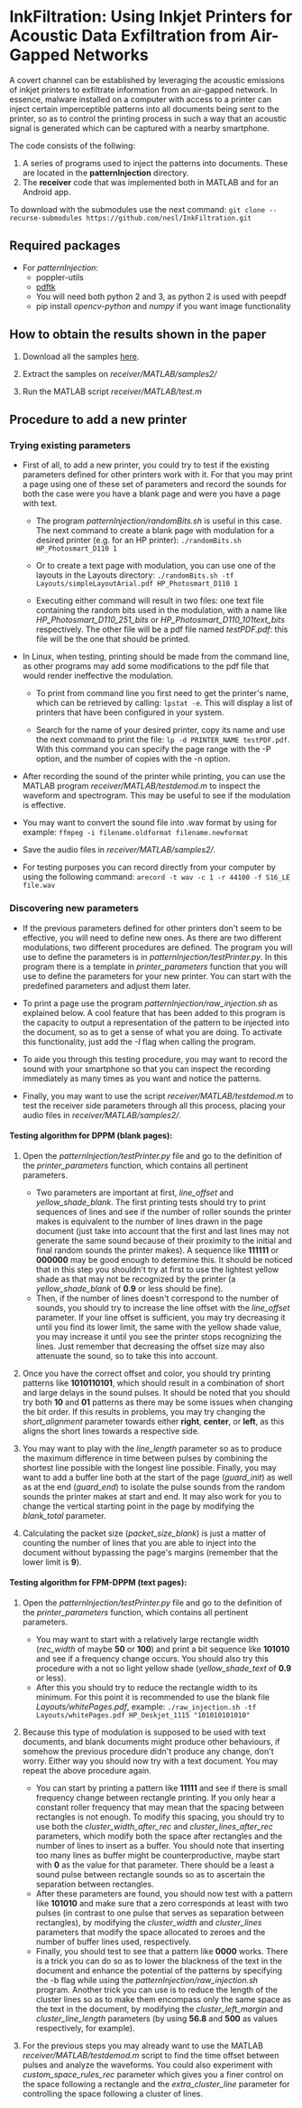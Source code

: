 # InkFiltration: Using Inkjet Printers for Acoustic Data Exfiltration from Air-Gapped Networks

A covert channel can be established by leveraging the acoustic emissions of inkjet printers to exfiltrate information from an air-gapped network. In essence, malware installed on a computer with access to a printer can inject certain imperceptible patterns into all documents being sent to the printer, so as to control the printing process in such a way that an acoustic signal is generated which can be captured with a nearby smartphone.

The code consists of the follwing:

1. A series of programs used to inject the patterns into documents. These are located in the **patternInjection** directory.
1. The **receiver** code that was implemented both in MATLAB and for an Android app.

To download with the submodules use the next command: `git clone --recurse-submodules https://github.com/nesl/InkFiltration.git`

## Required packages

- For *patternInjection*:
  - poppler-utils
  - [pdftk](https://wilransz.com/pdftk-on-ubuntu-18-04/)
  - You will need both python 2 and 3, as python 2 is used with peepdf
  - pip install *opencv-python* and *numpy* if you want image functionality

## How to obtain the results shown in the paper

1. Download all the samples [here](https://drive.google.com/file/d/1i4jgTm4fGE4vT6IUTMaa1_sHq3aUKbgj/view?usp=sharing). 

2. Extract the samples on *receiver/MATLAB/samples2/*

3. Run the MATLAB script *receiver/MATLAB/test.m*
  
## Procedure to add a new printer

### Trying existing parameters

- First of all, to add a new printer, you could try to test if the existing parameters defined for other printers work with it. For that you may print a page using one of these set of parameters and record the sounds for both the case were you have a blank page and were you have a page with text.

  - The program *patternInjection/randomBits.sh* is useful in this case. The next command to create a blank page with modulation for a desired printer (e.g. for an HP printer): `./randomBits.sh HP_Photosmart_D110 1`

  - Or to create a text page with modulation, you can use one of the layouts in the Layouts directory: `./randomBits.sh -tf Layouts/simpleLayoutArial.pdf HP_Photosmart_D110 1`

  - Executing either command will result in two files: one text file containing the random bits used in the modulation, with a name like *HP_Photosmart_D110_251_bits* or *HP_Photosmart_D110_101text_bits* respectively. The other file will be a pdf file named *testPDF.pdf*: this file will be the one that should be printed.

- In Linux, when testing, printing should be made from the command line, as other programs may add some modifications to the pdf file that would render ineffective the modulation.

  - To print from command line you first need to get the printer's name, which can be retrieved by calling: `lpstat -e`. This will display a list of printers that have been configured in your system.

  - Search for the name of your desired printer, copy its name and use the next command to print the file: `lp -d PRINTER_NAME testPDF.pdf`. With this command you can specify the page range with the -P option, and the number of copies with the -n option.

- After recording the sound of the printer while printing, you can use the MATLAB program *receiver/MATLAB/testdemod.m* to inspect the waveform and spectrogram. This may be useful to see if the modulation is effective.

- You may want to convert the sound file into .wav format by using for example: `ffmpeg -i filename.oldformat filename.newformat`

- Save the audio files in *receiver/MATLAB/samples2/*.

- For testing purposes you can record directly from your computer by using the following command: `arecord -t wav -c 1 -r 44100 -f S16_LE file.wav`

### Discovering new parameters

- If the previous parameters defined for other printers don't seem to be effective, you will need to define new ones. As there are two different modulations, two different procedures are defined. The program you will use to define the parameters is in *patternInjection/testPrinter.py*. In this program there is a template in *printer_parameters* function that you will use to define the parameters for your new printer. You can start with the predefined parameters and adjust them later. 

- To print a page use the program *patternInjection/raw_injection.sh* as explained below. A cool feature that has been added to this program is the capacity to output a representation of the pattern to be injected into the document, so as to get a sense of what you are doing. To activate this functionality, just add the *-I* flag when calling the program.

- To aide you through this testing procedure, you may want to record the sound with your smartphone so that you can inspect the recording immediately as many times as you want and notice the patterns. 

- Finally, you may want to use the script *receiver/MATLAB/testdemod.m* to test the receiver side parameters through all this process, placing your audio files in *receiver/MATLAB/samples2/*.

#### Testing algorithm for DPPM (blank pages):

1. Open the *patternInjection/testPrinter.py* file and go to the definition of the *printer_parameters* function, which contains all pertinent parameters. 
   - Two parameters are important at first, *line_offset* and *yellow_shade_blank*. The first printing tests should try to print sequences of lines and see if the number of roller sounds the printer makes is equivalent to the number of lines drawn in the page document (just take into account that the first and last lines may not generate the same sound because of their proximity to the initial and final random sounds the printer makes). A sequence like **111111** or **000000** may be good enough to determine this. It should be noticed that in this step you shouldn't try at first to use the lightest yellow shade as that may not be recognized by the printer (a *yellow_shade_blank* of **0.9** or less should be fine). 
   - Then, if the number of lines doesn't correspond to the number of sounds, you should try to increase the line offset with the *line_offset* parameter. If your line offset is sufficient, you may try decreasing it until you find its lower limit, the same with the yellow shade value, you may increase it until you see the printer stops recognizing the lines. Just remember that decreasing the offset size may also attenuate the sound, so to take this into account.

2. Once you have the correct offset and color, you should try printing patterns like **1010110101**, which should result in a combination of short and large delays in the sound pulses. It should be noted that you should try both **10** and **01** patterns as there may be some issues when changing the bit order. If this results in problems, you may try changing the *short_alignment* parameter towards either **right**, **center**, or **left**, as this aligns the short lines towards a respective side.

3. You may want to play with the *line_length* parameter so as to produce the maximum difference in time between pulses by combining the shortest line possible with the longest line possible. Finally, you may want to add a buffer line both at the start of the page (*guard_init*) as well as at the end (*guard_end*) to isolate the pulse sounds from the random sounds the printer makes at start and end. It may also work for you to change the vertical starting point in the page by modifying the *blank_total* parameter.

4. Calculating the packet size (*packet_size_blank*) is just a matter of counting the number of lines that you are able to inject into the document without bypassing the page's margins (remember that the lower limit is **9**).

#### Testing algorithm for FPM-DPPM (text pages):

1. Open the *patternInjection/testPrinter.py* file and go to the definition of the *printer_parameters* function, which contains all pertinent parameters. 
   - You may want to start with a relatively large rectangle width (*rec_width* of maybe **50** or **100**) and print a bit sequence like **101010** and see if a frequency change occurs. You should also try this procedure with a not so light yellow shade (*yellow_shade_text* of **0.9** or less). 
   - After this you should try to reduce the rectangle width to its minimum. For this point it is recommended to use the blank file *Layouts/whitePages.pdf*, example: `./raw_injection.sh -tf Layouts/whitePages.pdf HP_Deskjet_1115 "101010101010"`

2. Because this type of modulation is supposed to be used with text documents, and blank documents might produce other behaviours, if somehow the previous procedure didn't produce any change, don't worry. Either way you should now try with a text document. You may repeat the above procedure again. 
   - You can start by printing a pattern like **11111** and see if there is small frequency change between rectangle printing. If you only hear a constant roller frequency that may mean that the spacing between rectangles is not enough. To modify this spacing, you should try to use both the *cluster_width_after_rec* and *cluster_lines_after_rec* parameters, which modify both the space after rectangles and the number of lines to insert as a buffer. You should note that inserting too many lines as buffer might be counterproductive, maybe start with **0** as the value for that parameter. There should be a least a sound pulse between rectangle sounds so as to ascertain the separation between rectangles. 
   - After these parameters are found, you should now test with a pattern like **101010** and make sure that a zero corresponds at least with two pulses (in contrast to one pulse that serves as separation between rectangles), by modifying the *cluster_width* and *cluster_lines* parameters that modify the space allocated to zeroes and the number of buffer lines used, respectively. 
   - Finally, you should test to see that a pattern like **0000** works. There is a trick you can do so as to lower the blackness of the text in the document and enhance the potential of the patterns by specifying the -b flag while using the *patternInjection/raw_injection.sh* program. Another trick you can use is to reduce the length of the cluster lines so as to make them encompass only the same space as the text in the document, by modifying the *cluster_left_margin* and *cluster_line_length* parameters (by using **56.8** and **500** as values respectively, for example).

3. For the previous steps you may already want to use the MATLAB *receiver/MATLAB/testdemod.m* script to find the time offset between pulses and analyze the waveforms. You could also experiment with *custom_space_rules_rec* parameter which gives you a finer control on the space following a rectangle and the *extra_cluster_line* parameter for controlling the space following a cluster of lines.
